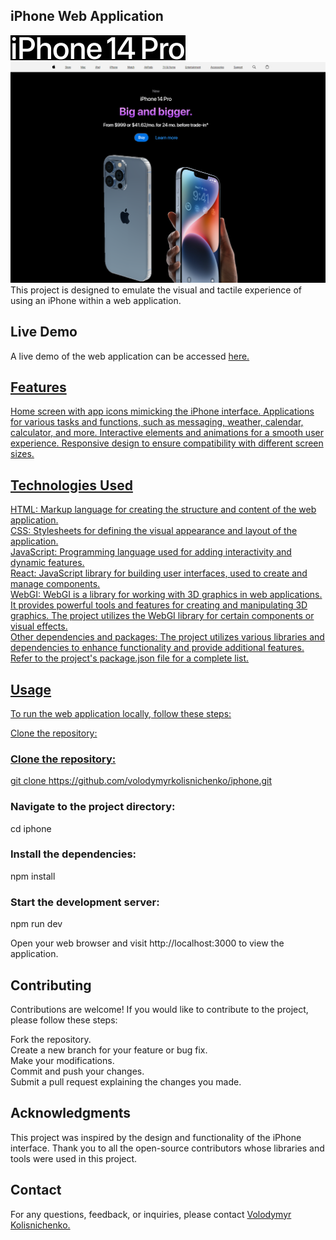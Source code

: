 <h2> iPhone Web Application </h2>
<img src="./src/assets/images/iphone-14.jpg" alt="iphone-14"/>
<img src="./src/assets/images/iphone.png" alt="iphone"/>
This project is designed to emulate the visual and tactile experience of using an iPhone within a web application.

<h2>Live Demo </h2>
A live demo of the web application can be accessed <span> <a href="https://vk-workshop.github.io/iphone" target="_blank" /> here. </span>

<h2>Features</h2>
Home screen with app icons mimicking the iPhone interface.
Applications for various tasks and functions, such as messaging, weather, calendar, calculator, and more.
Interactive elements and animations for a smooth user experience.
Responsive design to ensure compatibility with different screen sizes.
<h2>Technologies Used</h2>
HTML: Markup language for creating the structure and content of the web application.<br>
CSS: Stylesheets for defining the visual appearance and layout of the application.<br>
JavaScript: Programming language used for adding interactivity and dynamic features.<br>
React: JavaScript library for building user interfaces, used to create and manage components.<br>
WebGI: WebGI is a library for working with 3D graphics in web applications. It provides powerful tools and features for creating and manipulating 3D graphics. The project utilizes the WebGI library for certain components or visual effects.<br>
Other dependencies and packages: The project utilizes various libraries and dependencies to enhance functionality and provide additional features. Refer to the project's package.json file for a complete list.

<h2>Usage</h2>
To run the web application locally, follow these steps:

Clone the repository:<h3>Clone the repository:</h3>
git clone https://github.com/volodymyrkolisnichenko/iphone.git

<h3>Navigate to the project directory:</h3>
cd iphone

<h3>Install the dependencies:</h3>
npm install

<h3>Start the development server:</h3>
npm run dev

Open your web browser and visit http://localhost:3000 to view the application.

<h2>Contributing</h2>
Contributions are welcome! If you would like to contribute to the project, please follow these steps:<br>

Fork the repository.<br>
Create a new branch for your feature or bug fix.<br>
Make your modifications.<br>
Commit and push your changes.<br>
Submit a pull request explaining the changes you made.<br>

<h2>Acknowledgments</h2>
This project was inspired by the design and functionality of the iPhone interface. Thank you to all the open-source contributors whose libraries and tools were used in this project.

<h2>Contact</h2>
For any questions, feedback, or inquiries, please contact <span> <a href="https://github.com/VolodymyrKolisnichenko" target="_blank" /> Volodymyr Kolisnichenko.</span> 
